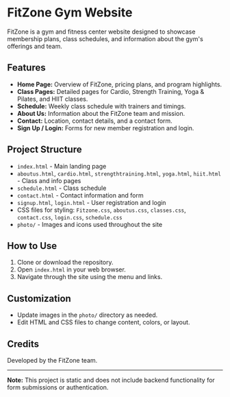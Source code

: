 # FitZone Gym Website

FitZone is a gym and fitness center website designed to showcase membership plans, class schedules, and information about the gym's offerings and team.

## Features

- **Home Page:** Overview of FitZone, pricing plans, and program highlights.
- **Class Pages:** Detailed pages for Cardio, Strength Training, Yoga & Pilates, and HIIT classes.
- **Schedule:** Weekly class schedule with trainers and timings.
- **About Us:** Information about the FitZone team and mission.
- **Contact:** Location, contact details, and a contact form.
- **Sign Up / Login:** Forms for new member registration and login.

## Project Structure

- `index.html` - Main landing page
- `aboutus.html`, `cardio.html`, `strengthtraining.html`, `yoga.html`, `hiit.html` - Class and info pages
- `schedule.html` - Class schedule
- `contact.html` - Contact information and form
- `signup.html`, `login.html` - User registration and login
- CSS files for styling: `Fitzone.css`, `aboutus.css`, `classes.css`, `contact.css`, `login.css`, `schedule.css`
- `photo/` - Images and icons used throughout the site

## How to Use

1. Clone or download the repository.
2. Open `index.html` in your web browser.
3. Navigate through the site using the menu and links.

## Customization

- Update images in the `photo/` directory as needed.
- Edit HTML and CSS files to change content, colors, or layout.

## Credits

Developed by the FitZone team.

---

**Note:** This project is static and does not include backend functionality for form submissions or authentication.